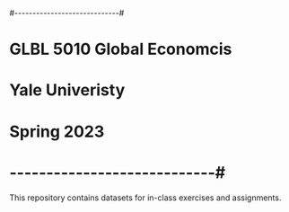 #-----------------------------#
# GLBL 5010 Global Economcis 
# Yale Univeristy 
# Spring 2023
# ----------------------------#

This repository contains datasets for in-class exercises and assignments. 
